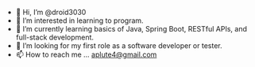 - 👋 Hi, I’m @droid3030
- 👀 I’m interested in learning to program.
- 🌱 I’m currently learning basics of Java, Spring Boot, RESTful APIs, and full-stack development.
- 💞️ I’m looking for my first role as a software developer or tester.
- 📫 How to reach me ... aplute4@gmail.com

<!---
droid3030/droid3030 is a ✨ special ✨ repository because its `README.md` (this file) appears on your GitHub profile.
You can click the Preview link to take a look at your changes.
--->
